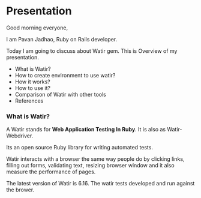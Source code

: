 # Presentation

Good morning everyone,

I am Pavan Jadhao, Ruby on Rails developer.

Today I am going to discuss about Watir gem. This is Overview of my presentation.

* What is Watir?
* How to create environment to use watir?
* How it works?
* How to use it?
* Comparison of Watir with other tools
* References

### What is Watir?

A Watir stands for **Web Application Testing In Ruby**. It is also as Watir-Webdriver.

Its an open source Ruby library for writing automated tests.

Watir interacts with a browser the same way people do by clicking links, filling out forms, validating text, resizing browser window and it also measure the performance of pages.

The latest version of Watir is 6.16. The watir tests developed and run against the brower.
